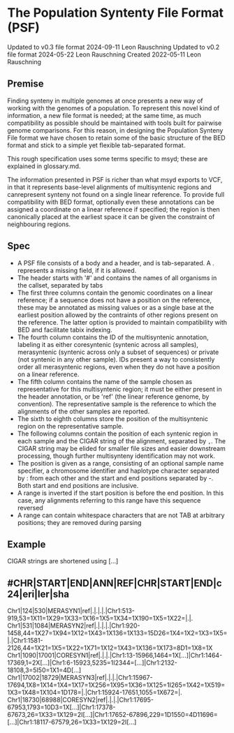 # The Population Syntenty File Format (PSF)
Updated to v0.3 file format 2024-09-11 Leon Rauschning
Updated to v0.2 file format 2024-05-22 Leon Rauschning
Created 2022-05-11 Leon Rauschning

## Premise

Finding synteny in multiple genomes at once presents a new way of working with the genomes of a population. To represent this novel kind of information, a new file format is needed; at the same time, as much compatibility as possible should be maintained with tools built for pairwise genome comparisons.
For this reason, in designing the Population Synteny File format we have chosen to retain some of the basic structure of the BED format and stick to a simple yet flexible tab-separated format.

This rough specification uses some terms specific to msyd; these are explained in glossary.md.

The information presented in PSF is richer than what msyd exports to VCF, in that it represents base-level alignments of multisyntenic regions and canrepresent synteny not found on a single linear reference.
To provide full compatibility with BED format, optionally even these annotations can be assigned a coordinate on a linear reference if specified; the region is then canonically placed at the earliest space it can be given the constraint of neighbouring regions.


## Spec
- A PSF file consists of a body and a header, and is tab-separated. A . represents a missing field, if it is allowed.
- The header starts with '\#' and contains the names of all organisms in the callset, separated by tabs
- The first three columns contain the genomic coordinates on a linear reference; if a sequence does not have a position on the reference, these may be annotated as missing values or as a single base at the earliest position allowed by the contraints of other regions present on the reference. The latter option is provided to maintain compatibility with BED and facilitate tabix indexing.
- The fourth column contains the ID of the multisyntenic annotation, labeling it as either coresyntenic (syntenic across all samples), merasyntenic (syntenic across only a subset of sequences) or private (not syntenic in any other sample). IDs present a way to consistently order all merasyntenic regions, even when they do not have a position on a linear reference.
- The fifth column contains the name of the sample chosen as representative for this multisyntenic region; it must be either present in the header annotation, or be 'ref' (the linear reference genome, by convention). The representative sample is the reference to which the alignments of the other samples are reported.
- The sixth to eighth columns store the position of the multisyntenic region on the representative sample.
- The following columns contain the position of each syntenic region in each sample and the CIGAR string of the alignment, separated by `,`. The CIGAR string may be elided for smaller file sizes and easier downstream processing, though further multisynteny identification may not work.
- The position is given as a range, consisting of an optional sample name specifier, a chromosome identifier and haplotype character separated by : from each other and the start and end positions separated by -. Both start and end positions are inclusive.
- A range is inverted if the start position is before the end position. In this case, any alignments referring to this range have this sequence reversed
- A range can contain whitespace characters that are not TAB at arbitrary positions; they are removed during parsing

## Example

CIGAR strings are shortened using [...]

\#CHR|START|END|ANN|REF|CHR|START|END|c24|eri|ler|sha
---
Chr1|124|530|MERASYN1|ref|.|.|.|.|Chr1:513-919,53=1X11=1X29=1X33=1X16=1X5=1X34=1X190=1X5=1X22=|.|.
Chr1|531|1084|MERASYN2|ref|.|.|.|.|Chr1:920-1458,44=1X27=1X94=1X12=1X43=1X136=1X133=15D26=1X4=1X2=1X3=1X5=|.|Chr1:1581-2126,44=1X21=1X5=1X22=1X71=1X12=1X43=1X136=1X173=8D1=1X8=1X
Chr1|1090|17001|CORESYN1|ref|.|.|.|Chr1:13-15966,1464=1X[...]|Chr1:1464-17369,1=2X[...]|Chr1:6-15923,5235=1I2344=[...]|Chr1:2132-18108,3=5I50=1X1=4D[...]
Chr1|17002|18729|MERASYN3|ref|.|.|.|Chr1:15967-17694,1X8=1X14=1X4=1X17=1X256=1X95=1X36=1X125=1I265=1X42=1X519=1X3=1X48=1X104=1D178=|.|Chr1:15924-17651,1055=1X672=|.
Chr1|18730|68988|CORESYN2|ref|.|.|.|Chr1:17695-67953,1793=10D3=1X[...]|Chr1:17378-67673,26=1X33=1X129=2I[...]|Chr1:17652-67896,229=1D1550=4D11696=[...]|Chr1:18117-67579,26=1X33=1X129=2I[...]
